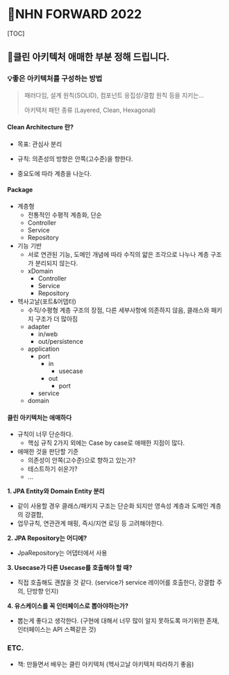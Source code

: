 # 📜NHN FORWARD 2022

[TOC]

## 📌클린 아키텍처 애매한 부분 정해 드립니다.

### 💡좋은 아키텍처를 구성하는 방법

> 패러다임, 설계 원칙(SOLID), 컴포넌트 응집성/결합 원칙 등을 지키는...
>
> 아키텍처 패턴 종류
> (Layered, Clean, Hexagonal)

#### Clean Architecture 란?

- 목표: 관심사 분리
- 규칙: 의존성의 방향은 안쪽(고수준)을 향한다.

- 중요도에 따라 계층을 나눈다.

#### Package

- 계층형 
  - 전통적인 수평적 계층화, 단순
  - Controller
  - Service 
  - Repository
- 기능 기반
  - 서로 연관된 기능, 도메인 개념에 따라 수직의 얇은 조각으로 나누나 계층 구조가 분리되지 않는다.
  - xDomain
    - Controller
    - Service
    - Repository
- 헥사고날(포트&어뎁터)
  - 수직/수평형 계층 구조의 장점, 다른 세부사항에 의존하지 않음, 클래스와 패키지 구조가 더 많아짐
  - adapter
    - in/web
    - out/persistence
  - application
    - port
      - in
        - usecase
      - out
        - port
    - service
  - domain



####  클린 아키텍처는 애매하다

- 규칙이 너무 단순하다.
  - 핵심 규칙 2가지 외에는 Case by case로 애매한 지점이 많다.
- 애매한 것을 판단할 기준
  - 의존성이 안쪽(고수준)으로 향하고 있는가?
  - 테스트하기 쉬운가?
  - ...

**1. JPA Entity와 Domain Entity 분리**

- 같이 사용할 경우 클래스/패키지 구조는 단순화 되지만 영속성 계층과 도메인 계층의 강결합,
- 업무규칙, 연관관계 매핑, 즉시/지연 로딩 등 고려해야한다.

**2. JPA Repository는 어디에?**

- JpaRepository는 어댑터에서 사용

**3. Usecase가 다른 Usecase를 호출해야 할 때?**

- 직접 호출해도 괜찮을 것 같다. (service가 service 레이어를 호출한다, 강결합 주의, 단방향 인지)

**4. 유스케이스를 꼭 인터페이스로 뽑아야하는가?**

- 뽑는게 좋다고 생각한다. (구현에 대해서 너무 많이 알지 못하도록 마기위한 존재, 인터페이스는 API 스펙같은 것)



### ETC.

- 책: 만들면서 배우는 클린 아키텍처 (헥사고날 아키텍처 따라하기 좋음) 